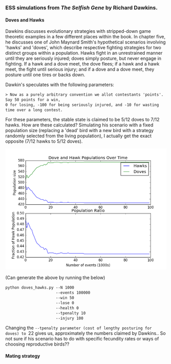 ### ESS simulations from *The Selfish Gene* by Richard Dawkins.  

#### Doves and Hawks  

Dawkins discusses evolutionary strategies with stripped-down game theoretic examples in a few
different places within the book.  In chapter five, he discusses one of John Maynard Smith's 
hypothetical scenarios involving 'hawks' and 'doves', which describe respective fighting strategies
for two distinct groups within a population.  Hawks fight in an unrestrained manner until they are
seriously injured; doves simply posture, but never engage in fighting.  If a hawk and a dove meet,
the dove flees; if a hawk and a hawk meet, the fight until serious injury; and if a dove and a dove
meet, they posture until one tires or backs down.  

Dawkin's speculates with the following parameters:  

    > Now as a purely arbitrary convention we allot contestants 'points'.  Say 50 points for a win,
    0 for losing, -100 for being seriously injured, and -10 for wasting time over a long contest.  

For these parameters, the stable state is claimed to be 5/12 doves to 7/12 hawks.  How are these calculated? Simulating his scenario with a fixed population size (replacing a 'dead' bird with a 
new bird with a strategy randomly selected from the living population), I actually get the exact 
opposite (7/12 hawks to 5/12 doves).  

![Fig not found!](figs/hawks_doves_1000_100000.png)  


(Can generate the above by running the below)

    python doves_hawks.py --N 1000 
                          --events 100000 
                          --win 50 
                          --lose 0 
                          --health 0 
                          --tpenalty 10 
                          --injury 100  


Changing the `--tpenalty parameter (cost of lengthy posturing for doves) to `22 gives us, approximately
the numbers claimed by Dawkins.. So not sure if his scenario has to do with specific fecundity rates or
ways of choosing reproductive birds??



#### Mating strategy  

